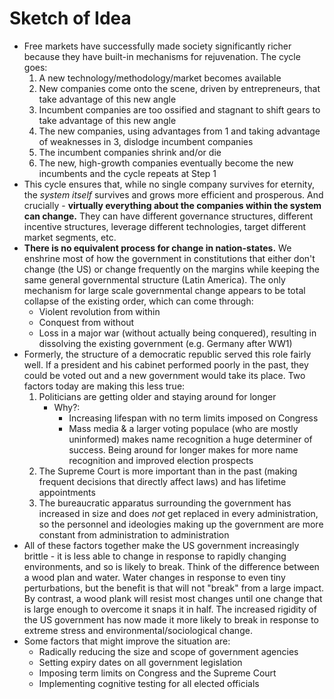 # Sketch of Idea
- Free markets have successfully made society significantly richer because they have built-in mechanisms for rejuvenation. The cycle goes:
	1. A new technology/methodology/market becomes available
	2. New companies come onto the scene, driven by entrepreneurs, that take advantage of this new angle
	3. Incumbent companies are too ossified and stagnant to shift gears to take advantage of this new angle
	4. The new companies, using advantages from 1 and taking advantage of weaknesses in 3, dislodge incumbent companies
	5. The incumbent companies shrink and/or die
	6. The new, high-growth companies eventually become the new incumbents and the cycle repeats at Step 1
- This cycle ensures that, while no single company survives for eternity, the *system itself* survives and grows more efficient and prosperous. And crucially - **virtually everything about the companies within the system can change.** They can have different governance structures, different incentive structures, leverage different technologies, target different market segments, etc.
- **There is no equivalent process for change in nation-states.** We enshrine most of how the government in constitutions that either don't change (the US) or change frequently on the margins while keeping the same general governmental structure (Latin America). The only mechanism for large scale governmental change appears to be total collapse of the existing order, which can come through: 
	- Violent revolution from within 
	- Conquest from without
	- Loss in a major war (without actually being conquered), resulting in dissolving the existing government (e.g. Germany after WW1)
- Formerly, the structure of a democratic republic served this role fairly well. If a president and his cabinet performed poorly in the past, they could be voted out and a new government would take its place. Two factors today are making this less true:
	1. Politicians are getting older and staying around for longer
		- Why?:
			- Increasing lifespan with no term limits imposed on Congress
			- Mass media & a larger voting populace (who are mostly uninformed) makes name recognition a huge determiner of success. Being around for longer makes for more name recognition and improved election prospects
	2. The Supreme Court is more important than in the past (making frequent decisions that directly affect laws) and has lifetime appointments
	3. The bureaucratic apparatus surrounding the government has increased in size and does *not* get replaced in every administration, so the personnel and ideologies making up the government are more constant from administration to administration
- All of these factors together make the US government increasingly brittle - it is less able to change in response to rapidly changing environments, and so is likely to break. Think of the difference between a wood plan and water. Water changes in response to even tiny perturbations, but the benefit is that will not "break" from a large impact. By contrast, a wood plank will resist most changes until one change that is large enough to overcome it snaps it in half. The increased rigidity of the US government has now made it more likely to break in response to extreme stress and environmental/sociological change.
- Some factors that might improve the situation are:
	- Radically reducing the size and scope of government agencies
	- Setting expiry dates on all government legislation
	- Imposing term limits on Congress and the Supreme Court
	- Implementing cognitive testing for all elected officials
